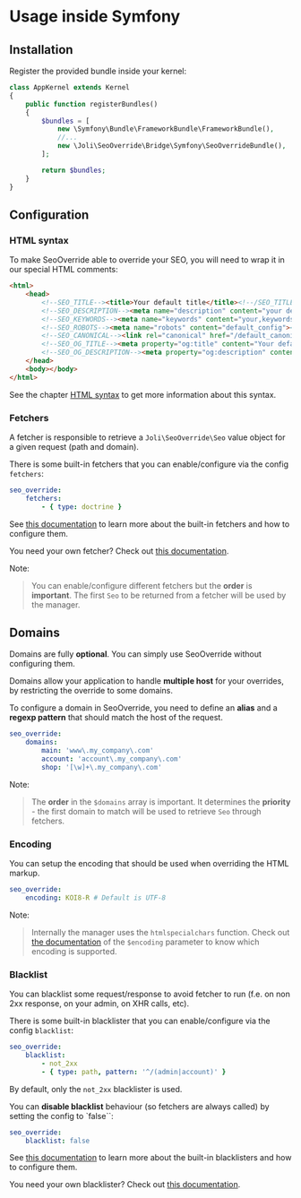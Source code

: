 # Usage inside Symfony

## Installation

Register the provided bundle inside your kernel:

```php
class AppKernel extends Kernel
{
    public function registerBundles()
    {
        $bundles = [
            new \Symfony\Bundle\FrameworkBundle\FrameworkBundle(),
            //...
            new \Joli\SeoOverride\Bridge\Symfony\SeoOverrideBundle(),
        ];

        return $bundles;
    }
}
```

## Configuration

### HTML syntax

To make SeoOverride able to override your SEO, you will need to wrap it in our
special HTML comments:

```html
<html>
    <head>
        <!--SEO_TITLE--><title>Your default title</title><!--/SEO_TITLE-->
        <!--SEO_DESCRIPTION--><meta name="description" content="your default description"><!--/SEO_DESCRIPTION-->
        <!--SEO_KEYWORDS--><meta name="keywords" content="your,keywords"><!--/SEO_KEYWORDS-->
        <!--SEO_ROBOTS--><meta name="robots" content="default_config"><!--/SEO_ROBOTS-->
        <!--SEO_CANONICAL--><link rel="canonical" href="/default_canonical_url"><!--/SEO_CANONICAL-->
        <!--SEO_OG_TITLE--><meta property="og:title" content="Your default og:title"><!--/SEO_OG_TITLE-->
        <!--SEO_OG_DESCRIPTION--><meta property="og:description" content="Your default og:description"><!--/SEO_OG_DESCRIPTION-->
    </head>
    <body></body>
</html>
```

See the chapter [HTML syntax](../regular/README.md#html-syntax) to get more
information about this syntax.

### Fetchers

A fetcher is responsible to retrieve a `Joli\SeoOverride\Seo` value object for
a given request (path and domain).

There is some built-in fetchers that you can enable/configure via the config
`fetchers`:

```yaml
seo_override:
    fetchers:
        - { type: doctrine }
```

See [this documentation](available-fetchers.md) to learn more about the
built-in fetchers and how to configure them.

You need your own fetcher? Check out [this documentation](creating-your-own-fetcher.md).

Note:
> You can enable/configure different fetchers but the **order** is
> **important**. The first `Seo` to be returned from a fetcher will be used by
> the manager.

## Domains

Domains are fully **optional**. You can simply use SeoOverride without
configuring them.

Domains allow your application to handle **multiple host** for your overrides,
by restricting the override to some domains.

To configure a domain in SeoOverride, you need to define an **alias** and a
**regexp pattern** that should match the host of the request.
 
```yaml
seo_override:
    domains:
        main: 'www\.my_company\.com'
        account: 'account\.my_company\.com'
        shop: '[\w]+\.my_company\.com'
```

Note:
> The **order** in the `$domains` array is important. It determines the
> **priority** - the first domain to match will be used to retrieve `Seo`
> through fetchers.


### Encoding

You can setup the encoding that should be used when overriding the HTML markup.

```yaml
seo_override:
    encoding: KOI8-R # Default is UTF-8
```

Note:
> Internally the manager uses the `htmlspecialchars` function. Check out
> [the documentation](http://php.net/manual/en/function.htmlspecialchars.php#refsect1-function.htmlspecialchars-parameters)
> of the `$encoding` parameter to know which encoding is supported.

### Blacklist

You can blacklist some request/response to avoid fetcher to run (f.e. on non
2xx response, on your admin, on XHR calls, etc).

There is some built-in blacklister that you can enable/configure via the config
`blacklist`:

```yaml
seo_override:
    blacklist:
        - not_2xx
        - { type: path, pattern: '^/(admin|account)' }
```

By default, only the `not_2xx` blacklister is used.

You can **disable blacklist** behaviour (so fetchers are always called) by
setting the config to `false``:

```yaml
seo_override:
    blacklist: false
```

See [this documentation](available-blacklisters.md) to learn more about the
built-in blacklisters and how to configure them.

You need your own blacklister? Check out [this documentation](creating-your-own-blacklister.md).
